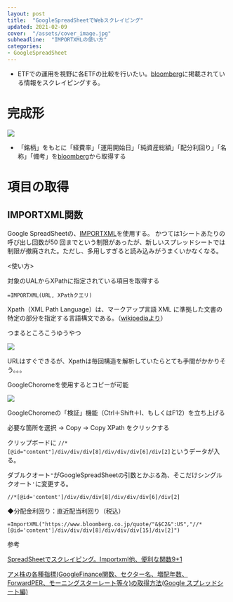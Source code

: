 ```yaml
---
layout: post
title:  "GoogleSpreadSheetでWebスクレイピング"
updated: 2021-02-09
cover:  "/assets/cover_image.jpg"
subheadline:  "IMPORTXMLの使い方"
categories: 
- GoogleSpreadSheet
---
```


* ETFでの運用を視野に各ETFの比較を行いたい。[bloomberg](https://www.bloomberg.co.jp/)に掲載されている情報をスクレイピングする。

# 完成形
![](https://lh3.googleusercontent.com/pw/ACtC-3cMiUlPUFeLti9JQ8Xk4LNg7ePwiZ2tvey8ofXrm-ig49x3jt5WNxLuyIbeigKIqKOqhwnLy5uv1BVh9ydeyZDYKBKHpB1DTmIPhfTN7kdmRTX9_6J-TOSbJHZHpVj0YWjwDWyeyccACwg62o09xEwp=w1314-h440-no?authuser=0)

* 「銘柄」をもとに「経費率」「運用開始日」「純資産総額」「配分利回り」「名称」「備考」を[bloomberg](https://www.bloomberg.co.jp/)から取得する

# 項目の取得

## IMPORTXML関数

Google SpreadSheetの、[IMPORTXML](https://support.google.com/docs/answer/3093342?hl=ja)を使用する。
かつては1シートあたりの呼び出し回数が50 回までという制限があったが、新しいスプレッドシートでは制限が撤廃された。ただし、多用しすぎると読み込みがうまくいかなくなる。

<使い方>

対象のUALからXPathに指定されている項目を取得する

```
=IMPORTXML(URL, XPathクエリ)
```
Xpath（XML Path Language）は、マークアップ言語 XML に準拠した文書の特定の部分を指定する言語構文である。（[wikipediaより](https://ja.wikipedia.org/wiki/XML_Path_Language)）

つまるところこうゆうやつ

![](https://lh3.googleusercontent.com/pw/ACtC-3eO-r8o64AmQmUdwDCIky9MPLbvSpAZhPbp90fixDoczkn3jHo1lPbN1akAf4i-vvtEg5e2AvImfuRO_1aFkuDA4Jptgz2jVrQ2JLXovjZbqvtfBKfaOlmVtjs5t5OIanpBo65o6Pemx80NIsMOkeQJ=w546-h289-no?authuser=0)

URLはすぐできるが、Xpathは毎回構造を解析していたらとても手間がかかりそう。。。

GoogleChoromeを使用するとコピーが可能

![](https://lh3.googleusercontent.com/pw/ACtC-3fiBcd66rv1RQoHdJttOKPh7TUA91zLauMvYHeslQ6TT5d-ZDxnzlNy6BChoD4KB7YnVrrgaXtT84ybAovLWQnbUeqrpw8wiI8gupR3YT75ZIM62Vu7JTai_JIqhWN8ZuLXDSPcXhaCvYA2F0a4tXDG=w827-h536-no?authuser=0)

GoogleChoromeの「検証」機能（Ctrl＋Shift＋I、もしくはF12）を立ち上げる

必要な箇所を選択 → Copy → Copy XPath をクリックする

クリップボードに `//*[@id="content"]/div/div/div[8]/div/div/div[6]/div[2]`というデータが入る。

ダブルクオート`"`がGoogleSpreadSheetの引数とかぶる為、そこだけシングルクオート`'`に変更する。

`//*[@id='content']/div/div/div[8]/div/div/div[6]/div[2]`

◆分配金利回り：直近配当利回り（税込）

```
=ImportXML("https://www.bloomberg.co.jp/quote/"&$C2&":US","//*[@id='content']/div/div/div[8]/div/div/div[15]/div[2]")
```




参考

[SpreadSheetでスクレイピング。Importxml他、便利な関数9+1](https://qiita.com/ktmg/items/d53440c913e20f8bb34c)

[アメ株の各種指標(GoogleFinance関数、セクター名、増配年数、ForwardPER、モーニングスターレート等々)の取得方法(Google スプレッドシート編)](https://nonbiri-reinvest.net/post-851/)
